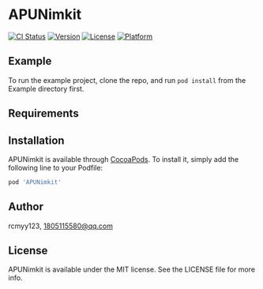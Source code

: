 # APUNimkit

[![CI Status](https://img.shields.io/travis/rcmyy123/APUNimkit.svg?style=flat)](https://travis-ci.org/rcmyy123/APUNimkit)
[![Version](https://img.shields.io/cocoapods/v/APUNimkit.svg?style=flat)](https://cocoapods.org/pods/APUNimkit)
[![License](https://img.shields.io/cocoapods/l/APUNimkit.svg?style=flat)](https://cocoapods.org/pods/APUNimkit)
[![Platform](https://img.shields.io/cocoapods/p/APUNimkit.svg?style=flat)](https://cocoapods.org/pods/APUNimkit)

## Example

To run the example project, clone the repo, and run `pod install` from the Example directory first.

## Requirements

## Installation

APUNimkit is available through [CocoaPods](https://cocoapods.org). To install
it, simply add the following line to your Podfile:

```ruby
pod 'APUNimkit'
```

## Author

rcmyy123, 1805115580@qq.com

## License

APUNimkit is available under the MIT license. See the LICENSE file for more info.

